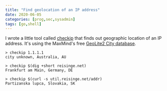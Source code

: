 ```yaml
---
title: "Find geolocation of an IP address"
date: 2020-06-05
categories: [prog,sec,sysadmin]
tags: [go,shell]
---
```


I wrote a little tool called [checkip](https://github.com/jreisinger/checkip) that finds out geographic location of an IP address. It's using the MaxMind's free [GeoLite2 City database](https://dev.maxmind.com/geoip/geoip2/geolite2/).

```
> checkip 1.1.1.1
city unknown, Australia, AU

> checkip $(dig +short reisinge.net)
Frankfurt am Main, Germany, DE

> checkip $(curl -s util.reisinge.net/addr)
Partizanska lupca, Slovakia, SK
```